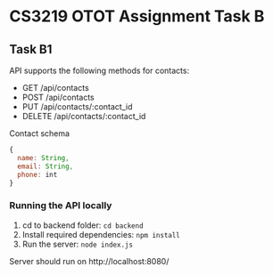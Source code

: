 # CS3219 OTOT Assignment Task B

## Task B1

API supports the following methods for contacts:
  - GET /api/contacts
  - POST /api/contacts
  - PUT /api/contacts/:contact_id
  - DELETE /api/contacts/:contact_id

Contact schema
```javascript
{
  name: String,
  email: String,
  phone: int
}
```

### Running the API locally

1. cd to backend folder: `cd backend`
2. Install required dependencies: `npm install`
3. Run the server: `node index.js`

Server should run on http://localhost:8080/


